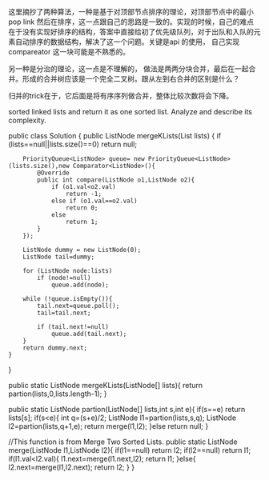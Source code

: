 这里摘抄了两种算法，一种是基于对顶部节点排序的理论，对顶部节点中的最小pop link 然后在排序，这一点跟自己的思路是一致的。实现的时候，自己的难点在于没有实现好排序的结构，答案中直接给初了优先级队列，对于出队和入队的元素自动排序的数据结构，解决了这一个问题。关键是api 的使用， 自己实现compareator 这一块可能是不熟悉的。

另一种是分治的理论，这一点是不理解的，
做法是两两分块合并，最后在一起合并。形成的合并树应该是一个完全二叉树。跟从左到右合并的区别是什么？

归并的trick在于，它后面是将有序序列做合并，整体比较次数将会下降。

sorted linked lists and return it as one sorted list. Analyze and describe its complexity.



public class Solution {
    public ListNode mergeKLists(List<ListNode> lists) {
        if (lists==null||lists.size()==0) return null;
        
        PriorityQueue<ListNode> queue= new PriorityQueue<ListNode>(lists.size(),new Comparator<ListNode>(){
            @Override
            public int compare(ListNode o1,ListNode o2){
                if (o1.val<o2.val)
                    return -1;
                else if (o1.val==o2.val)
                    return 0;
                else 
                    return 1;
            }
        });
        
        ListNode dummy = new ListNode(0);
        ListNode tail=dummy;
        
        for (ListNode node:lists)
            if (node!=null)
                queue.add(node);
            
        while (!queue.isEmpty()){
            tail.next=queue.poll();
            tail=tail.next;
            
            if (tail.next!=null)
                queue.add(tail.next);
        }
        return dummy.next;
    }
}



public static ListNode mergeKLists(ListNode[] lists){
    return partion(lists,0,lists.length-1);
}

public static ListNode partion(ListNode[] lists,int s,int e){
    if(s==e)  return lists[s];
    if(s<e){
        int q=(s+e)/2;
        ListNode l1=partion(lists,s,q);
        ListNode l2=partion(lists,q+1,e);
        return merge(l1,l2);
    }else
        return null;
}

//This function is from Merge Two Sorted Lists.
public static ListNode merge(ListNode l1,ListNode l2){
    if(l1==null) return l2;
    if(l2==null) return l1;
    if(l1.val<l2.val){
        l1.next=merge(l1.next,l2);
        return l1;
    }else{
        l2.next=merge(l1,l2.next);
        return l2;
    }
}
